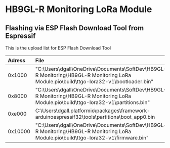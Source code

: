 # HB9GL-R Monitoring LoRa Module

## Flashing via ESP Flash Download Tool from Espressif

This is the upload list for ESP Flash Download Tool

| Adress  | File                                                                                                                                   |
| :------ | :------------------------------------------------------------------------------------------------------------------------------------- |
| 0x1000  | "C:\Users\dgall\OneDrive\Documents\SoftDev\HB9GL-R Monitoring\HB9GL-R Monitoring LoRa Module\.pio\build\ttgo-lora32-v1\bootloader.bin" |
| 0x8000  | "C:\Users\dgall\OneDrive\Documents\SoftDev\HB9GL-R Monitoring\HB9GL-R Monitoring LoRa Module\.pio\build\ttgo-lora32-v1\partitions.bin" |
| 0xe000  | C:\Users\dgall\.platformio\packages\framework-arduinoespressif32\tools\partitions\boot_app0.bin                                        |
| 0x10000 | "C:\Users\dgall\OneDrive\Documents\SoftDev\HB9GL-R Monitoring\HB9GL-R Monitoring LoRa Module\.pio\build\ttgo-lora32-v1\firmware.bin"   |
